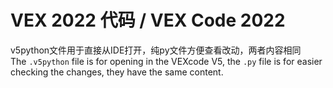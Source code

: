# VEX 2022 代码 / VEX Code 2022
v5python文件用于直接从IDE打开，纯py文件方便查看改动，两者内容相同
<br>
The `.v5python` file is for opening in the VEXcode V5, the `.py` file is for easier checking the changes, they have the same content.
